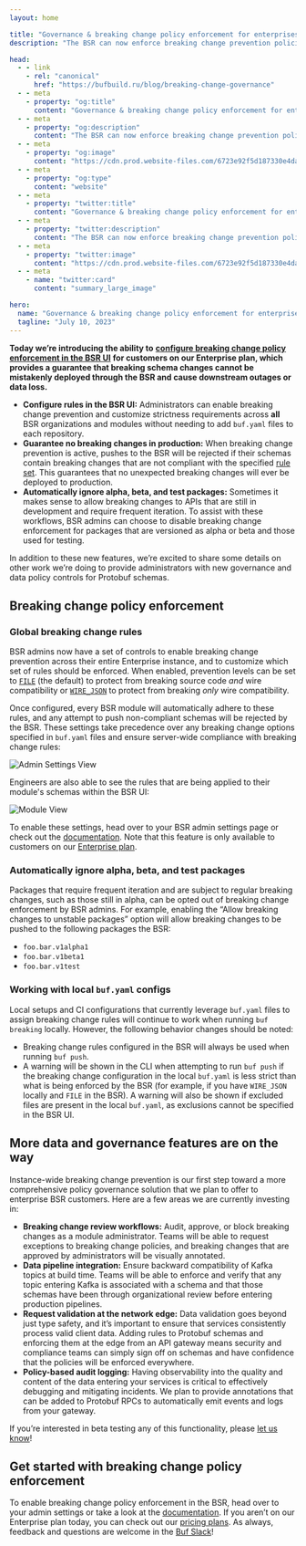 ```yaml
---
layout: home

title: "Governance & breaking change policy enforcement for enterprises"
description: "The BSR can now enforce breaking change prevention policies across all modules."

head:
  - - link
    - rel: "canonical"
      href: "https://bufbuild.ru/blog/breaking-change-governance"
  - - meta
    - property: "og:title"
      content: "Governance & breaking change policy enforcement for enterprises"
  - - meta
    - property: "og:description"
      content: "The BSR can now enforce breaking change prevention policies across all modules."
  - - meta
    - property: "og:image"
      content: "https://cdn.prod.website-files.com/6723e92f5d187330e4da8144/6750cc3fee8391dc84fb708d_Governance%20%26%20breaking.png"
  - - meta
    - property: "og:type"
      content: "website"
  - - meta
    - property: "twitter:title"
      content: "Governance & breaking change policy enforcement for enterprises"
  - - meta
    - property: "twitter:description"
      content: "The BSR can now enforce breaking change prevention policies across all modules."
  - - meta
    - property: "twitter:image"
      content: "https://cdn.prod.website-files.com/6723e92f5d187330e4da8144/6750cc3fee8391dc84fb708d_Governance%20%26%20breaking.png"
  - - meta
    - name: "twitter:card"
      content: "summary_large_image"

hero:
  name: "Governance & breaking change policy enforcement for enterprises"
  tagline: "July 10, 2023"
---
```


**Today we’re introducing the ability to** [**configure breaking change policy enforcement in the BSR UI**](/docs/bsr/policy-checks/breaking/overview/index.md) **for customers on our Enterprise plan, which provides a guarantee that breaking schema changes cannot be mistakenly deployed through the BSR and cause downstream outages or data loss.**

- **Configure rules in the BSR UI:** Administrators can enable breaking change prevention and customize strictness requirements across **all** BSR organizations and modules without needing to add `buf.yaml` files to each repository.
- **Guarantee no breaking changes in production:** When breaking change prevention is active, pushes to the BSR will be rejected if their schemas contain breaking changes that are not compliant with the specified [rule set](/docs/breaking/overview/index.md). This guarantees that no unexpected breaking changes will ever be deployed to production.
- **Automatically ignore alpha, beta, and test packages:** Sometimes it makes sense to allow breaking changes to APIs that are still in development and require frequent iteration. To assist with these workflows, BSR admins can choose to disable breaking change enforcement for packages that are versioned as alpha or beta and those used for testing.

In addition to these new features, we’re excited to share some details on other work we’re doing to provide administrators with new governance and data policy controls for Protobuf schemas.

## Breaking change policy enforcement

### Global breaking change rules

BSR admins now have a set of controls to enable breaking change prevention across their entire Enterprise instance, and to customize which set of rules should be enforced. When enabled, prevention levels can be set to [`FILE`](/docs/breaking/rules/index.md) (the default) to protect from breaking source code _and_ wire compatibility or [`WIRE_JSON`](/docs/breaking/rules/index.md) to protect from breaking _only_ wire compatibility.

Once configured, every BSR module will automatically adhere to these rules, and any attempt to push non-compliant schemas will be rejected by the BSR. These settings take precedence over any breaking change options specified in `buf.yaml` files and ensure server-wide compliance with breaking change rules:

![Admin Settings View](https://cdn.prod.website-files.com/6723e92f5d187330e4da8144/6747a2a8d02fcf7e5155dcd7_admin-settings-I3GOGJGX.png)

Engineers are also able to see the rules that are being applied to their module's schemas within the BSR UI:

![Module View](https://cdn.prod.website-files.com/6723e92f5d187330e4da8144/6747a2a6019fdd2d648a7aca_module-view-YQDP2UZ5.png)

To enable these settings, head over to your BSR admin settings page or check out the [documentation](/docs/bsr/policy-checks/breaking/setup/index.md). Note that this feature is only available to customers on our [Enterprise plan](https://buf.build/pricing/).

### Automatically ignore alpha, beta, and test packages

Packages that require frequent iteration and are subject to regular breaking changes, such as those still in alpha, can be opted out of breaking change enforcement by BSR admins. For example, enabling the “Allow breaking changes to unstable packages” option will allow breaking changes to be pushed to the following packages the BSR:

- `foo.bar.v1alpha1`
- `foo.bar.v1beta1`
- `foo.bar.v1test`

### Working with local `buf.yaml` configs

Local setups and CI configurations that currently leverage `buf.yaml` files to assign breaking change rules will continue to work when running `buf breaking` locally. However, the following behavior changes should be noted:

- Breaking change rules configured in the BSR will always be used when running `buf push`.
- A warning will be shown in the CLI when attempting to run `buf push` if the breaking change configuration in the local `buf.yaml` is less strict than what is being enforced by the BSR (for example, if you have `WIRE_JSON` locally and `FILE` in the BSR). A warning will also be shown if excluded files are present in the local `buf.yaml`, as exclusions cannot be specified in the BSR UI.

## More data and governance features are on the way

Instance-wide breaking change prevention is our first step toward a more comprehensive policy governance solution that we plan to offer to enterprise BSR customers. Here are a few areas we are currently investing in:

- **Breaking change review workflows:** Audit, approve, or block breaking changes as a module administrator. Teams will be able to request exceptions to breaking change policies, and breaking changes that are approved by administrators will be visually annotated.
- **Data pipeline integration:** Ensure backward compatibility of Kafka topics at build time. Teams will be able to enforce and verify that any topic entering Kafka is associated with a schema and that those schemas have been through organizational review before entering production pipelines.
- **Request validation at the network edge:** Data validation goes beyond just type safety, and it’s important to ensure that services consistently process valid client data. Adding rules to Protobuf schemas and enforcing them at the edge from an API gateway means security and compliance teams can simply sign off on schemas and have confidence that the policies will be enforced everywhere.
- **Policy-based audit logging:** Having observability into the quality and content of the data entering your services is critical to effectively debugging and mitigating incidents. We plan to provide annotations that can be added to Protobuf RPCs to automatically emit events and logs from your gateway.

If you’re interested in beta testing any of this functionality, please [let us know](https://buf.build/contact-us)!

## Get started with breaking change policy enforcement

To enable breaking change policy enforcement in the BSR, head over to your admin settings or take a look at the [documentation](/docs/bsr/policy-checks/breaking/overview/index.md). If you aren’t on our Enterprise plan today, you can check out our [pricing plans](https://buf.build/pricing/). As always, feedback and questions are welcome in the [Buf Slack](https://buf.build/b/slack/)!

‍
